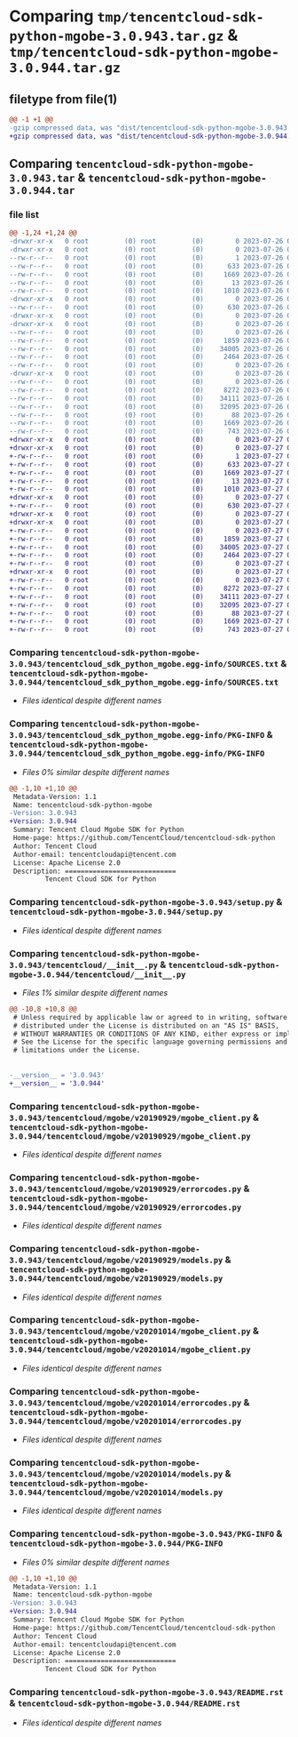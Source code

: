 # Comparing `tmp/tencentcloud-sdk-python-mgobe-3.0.943.tar.gz` & `tmp/tencentcloud-sdk-python-mgobe-3.0.944.tar.gz`

## filetype from file(1)

```diff
@@ -1 +1 @@
-gzip compressed data, was "dist/tencentcloud-sdk-python-mgobe-3.0.943.tar", last modified: Wed Jul 26 00:40:47 2023, max compression
+gzip compressed data, was "dist/tencentcloud-sdk-python-mgobe-3.0.944.tar", last modified: Thu Jul 27 02:19:18 2023, max compression
```

## Comparing `tencentcloud-sdk-python-mgobe-3.0.943.tar` & `tencentcloud-sdk-python-mgobe-3.0.944.tar`

### file list

```diff
@@ -1,24 +1,24 @@
-drwxr-xr-x   0 root         (0) root         (0)        0 2023-07-26 00:40:47.000000 tencentcloud-sdk-python-mgobe-3.0.943/
-drwxr-xr-x   0 root         (0) root         (0)        0 2023-07-26 00:40:47.000000 tencentcloud-sdk-python-mgobe-3.0.943/tencentcloud_sdk_python_mgobe.egg-info/
--rw-r--r--   0 root         (0) root         (0)        1 2023-07-26 00:40:47.000000 tencentcloud-sdk-python-mgobe-3.0.943/tencentcloud_sdk_python_mgobe.egg-info/dependency_links.txt
--rw-r--r--   0 root         (0) root         (0)      633 2023-07-26 00:40:47.000000 tencentcloud-sdk-python-mgobe-3.0.943/tencentcloud_sdk_python_mgobe.egg-info/SOURCES.txt
--rw-r--r--   0 root         (0) root         (0)     1669 2023-07-26 00:40:47.000000 tencentcloud-sdk-python-mgobe-3.0.943/tencentcloud_sdk_python_mgobe.egg-info/PKG-INFO
--rw-r--r--   0 root         (0) root         (0)       13 2023-07-26 00:40:47.000000 tencentcloud-sdk-python-mgobe-3.0.943/tencentcloud_sdk_python_mgobe.egg-info/top_level.txt
--rw-r--r--   0 root         (0) root         (0)     1010 2023-07-26 00:40:47.000000 tencentcloud-sdk-python-mgobe-3.0.943/setup.py
-drwxr-xr-x   0 root         (0) root         (0)        0 2023-07-26 00:40:47.000000 tencentcloud-sdk-python-mgobe-3.0.943/tencentcloud/
--rw-r--r--   0 root         (0) root         (0)      630 2023-07-26 00:40:47.000000 tencentcloud-sdk-python-mgobe-3.0.943/tencentcloud/__init__.py
-drwxr-xr-x   0 root         (0) root         (0)        0 2023-07-26 00:40:47.000000 tencentcloud-sdk-python-mgobe-3.0.943/tencentcloud/mgobe/
-drwxr-xr-x   0 root         (0) root         (0)        0 2023-07-26 00:40:47.000000 tencentcloud-sdk-python-mgobe-3.0.943/tencentcloud/mgobe/v20190929/
--rw-r--r--   0 root         (0) root         (0)        0 2023-07-26 00:40:47.000000 tencentcloud-sdk-python-mgobe-3.0.943/tencentcloud/mgobe/v20190929/__init__.py
--rw-r--r--   0 root         (0) root         (0)     1859 2023-07-26 00:40:47.000000 tencentcloud-sdk-python-mgobe-3.0.943/tencentcloud/mgobe/v20190929/mgobe_client.py
--rw-r--r--   0 root         (0) root         (0)    34005 2023-07-26 00:40:47.000000 tencentcloud-sdk-python-mgobe-3.0.943/tencentcloud/mgobe/v20190929/errorcodes.py
--rw-r--r--   0 root         (0) root         (0)     2464 2023-07-26 00:40:47.000000 tencentcloud-sdk-python-mgobe-3.0.943/tencentcloud/mgobe/v20190929/models.py
--rw-r--r--   0 root         (0) root         (0)        0 2023-07-26 00:40:47.000000 tencentcloud-sdk-python-mgobe-3.0.943/tencentcloud/mgobe/__init__.py
-drwxr-xr-x   0 root         (0) root         (0)        0 2023-07-26 00:40:47.000000 tencentcloud-sdk-python-mgobe-3.0.943/tencentcloud/mgobe/v20201014/
--rw-r--r--   0 root         (0) root         (0)        0 2023-07-26 00:40:47.000000 tencentcloud-sdk-python-mgobe-3.0.943/tencentcloud/mgobe/v20201014/__init__.py
--rw-r--r--   0 root         (0) root         (0)     8272 2023-07-26 00:40:47.000000 tencentcloud-sdk-python-mgobe-3.0.943/tencentcloud/mgobe/v20201014/mgobe_client.py
--rw-r--r--   0 root         (0) root         (0)    34111 2023-07-26 00:40:47.000000 tencentcloud-sdk-python-mgobe-3.0.943/tencentcloud/mgobe/v20201014/errorcodes.py
--rw-r--r--   0 root         (0) root         (0)    32095 2023-07-26 00:40:47.000000 tencentcloud-sdk-python-mgobe-3.0.943/tencentcloud/mgobe/v20201014/models.py
--rw-r--r--   0 root         (0) root         (0)       88 2023-07-26 00:40:47.000000 tencentcloud-sdk-python-mgobe-3.0.943/setup.cfg
--rw-r--r--   0 root         (0) root         (0)     1669 2023-07-26 00:40:47.000000 tencentcloud-sdk-python-mgobe-3.0.943/PKG-INFO
--rw-r--r--   0 root         (0) root         (0)      743 2023-07-26 00:40:47.000000 tencentcloud-sdk-python-mgobe-3.0.943/README.rst
+drwxr-xr-x   0 root         (0) root         (0)        0 2023-07-27 02:19:18.000000 tencentcloud-sdk-python-mgobe-3.0.944/
+drwxr-xr-x   0 root         (0) root         (0)        0 2023-07-27 02:19:18.000000 tencentcloud-sdk-python-mgobe-3.0.944/tencentcloud_sdk_python_mgobe.egg-info/
+-rw-r--r--   0 root         (0) root         (0)        1 2023-07-27 02:19:18.000000 tencentcloud-sdk-python-mgobe-3.0.944/tencentcloud_sdk_python_mgobe.egg-info/dependency_links.txt
+-rw-r--r--   0 root         (0) root         (0)      633 2023-07-27 02:19:18.000000 tencentcloud-sdk-python-mgobe-3.0.944/tencentcloud_sdk_python_mgobe.egg-info/SOURCES.txt
+-rw-r--r--   0 root         (0) root         (0)     1669 2023-07-27 02:19:18.000000 tencentcloud-sdk-python-mgobe-3.0.944/tencentcloud_sdk_python_mgobe.egg-info/PKG-INFO
+-rw-r--r--   0 root         (0) root         (0)       13 2023-07-27 02:19:18.000000 tencentcloud-sdk-python-mgobe-3.0.944/tencentcloud_sdk_python_mgobe.egg-info/top_level.txt
+-rw-r--r--   0 root         (0) root         (0)     1010 2023-07-27 02:19:18.000000 tencentcloud-sdk-python-mgobe-3.0.944/setup.py
+drwxr-xr-x   0 root         (0) root         (0)        0 2023-07-27 02:19:18.000000 tencentcloud-sdk-python-mgobe-3.0.944/tencentcloud/
+-rw-r--r--   0 root         (0) root         (0)      630 2023-07-27 02:19:18.000000 tencentcloud-sdk-python-mgobe-3.0.944/tencentcloud/__init__.py
+drwxr-xr-x   0 root         (0) root         (0)        0 2023-07-27 02:19:18.000000 tencentcloud-sdk-python-mgobe-3.0.944/tencentcloud/mgobe/
+drwxr-xr-x   0 root         (0) root         (0)        0 2023-07-27 02:19:18.000000 tencentcloud-sdk-python-mgobe-3.0.944/tencentcloud/mgobe/v20190929/
+-rw-r--r--   0 root         (0) root         (0)        0 2023-07-27 02:19:18.000000 tencentcloud-sdk-python-mgobe-3.0.944/tencentcloud/mgobe/v20190929/__init__.py
+-rw-r--r--   0 root         (0) root         (0)     1859 2023-07-27 02:19:18.000000 tencentcloud-sdk-python-mgobe-3.0.944/tencentcloud/mgobe/v20190929/mgobe_client.py
+-rw-r--r--   0 root         (0) root         (0)    34005 2023-07-27 02:19:18.000000 tencentcloud-sdk-python-mgobe-3.0.944/tencentcloud/mgobe/v20190929/errorcodes.py
+-rw-r--r--   0 root         (0) root         (0)     2464 2023-07-27 02:19:18.000000 tencentcloud-sdk-python-mgobe-3.0.944/tencentcloud/mgobe/v20190929/models.py
+-rw-r--r--   0 root         (0) root         (0)        0 2023-07-27 02:19:18.000000 tencentcloud-sdk-python-mgobe-3.0.944/tencentcloud/mgobe/__init__.py
+drwxr-xr-x   0 root         (0) root         (0)        0 2023-07-27 02:19:18.000000 tencentcloud-sdk-python-mgobe-3.0.944/tencentcloud/mgobe/v20201014/
+-rw-r--r--   0 root         (0) root         (0)        0 2023-07-27 02:19:18.000000 tencentcloud-sdk-python-mgobe-3.0.944/tencentcloud/mgobe/v20201014/__init__.py
+-rw-r--r--   0 root         (0) root         (0)     8272 2023-07-27 02:19:18.000000 tencentcloud-sdk-python-mgobe-3.0.944/tencentcloud/mgobe/v20201014/mgobe_client.py
+-rw-r--r--   0 root         (0) root         (0)    34111 2023-07-27 02:19:18.000000 tencentcloud-sdk-python-mgobe-3.0.944/tencentcloud/mgobe/v20201014/errorcodes.py
+-rw-r--r--   0 root         (0) root         (0)    32095 2023-07-27 02:19:18.000000 tencentcloud-sdk-python-mgobe-3.0.944/tencentcloud/mgobe/v20201014/models.py
+-rw-r--r--   0 root         (0) root         (0)       88 2023-07-27 02:19:18.000000 tencentcloud-sdk-python-mgobe-3.0.944/setup.cfg
+-rw-r--r--   0 root         (0) root         (0)     1669 2023-07-27 02:19:18.000000 tencentcloud-sdk-python-mgobe-3.0.944/PKG-INFO
+-rw-r--r--   0 root         (0) root         (0)      743 2023-07-27 02:19:18.000000 tencentcloud-sdk-python-mgobe-3.0.944/README.rst
```

### Comparing `tencentcloud-sdk-python-mgobe-3.0.943/tencentcloud_sdk_python_mgobe.egg-info/SOURCES.txt` & `tencentcloud-sdk-python-mgobe-3.0.944/tencentcloud_sdk_python_mgobe.egg-info/SOURCES.txt`

 * *Files identical despite different names*

### Comparing `tencentcloud-sdk-python-mgobe-3.0.943/tencentcloud_sdk_python_mgobe.egg-info/PKG-INFO` & `tencentcloud-sdk-python-mgobe-3.0.944/tencentcloud_sdk_python_mgobe.egg-info/PKG-INFO`

 * *Files 0% similar despite different names*

```diff
@@ -1,10 +1,10 @@
 Metadata-Version: 1.1
 Name: tencentcloud-sdk-python-mgobe
-Version: 3.0.943
+Version: 3.0.944
 Summary: Tencent Cloud Mgobe SDK for Python
 Home-page: https://github.com/TencentCloud/tencentcloud-sdk-python
 Author: Tencent Cloud
 Author-email: tencentcloudapi@tencent.com
 License: Apache License 2.0
 Description: ============================
         Tencent Cloud SDK for Python
```

### Comparing `tencentcloud-sdk-python-mgobe-3.0.943/setup.py` & `tencentcloud-sdk-python-mgobe-3.0.944/setup.py`

 * *Files identical despite different names*

### Comparing `tencentcloud-sdk-python-mgobe-3.0.943/tencentcloud/__init__.py` & `tencentcloud-sdk-python-mgobe-3.0.944/tencentcloud/__init__.py`

 * *Files 1% similar despite different names*

```diff
@@ -10,8 +10,8 @@
 # Unless required by applicable law or agreed to in writing, software
 # distributed under the License is distributed on an "AS IS" BASIS,
 # WITHOUT WARRANTIES OR CONDITIONS OF ANY KIND, either express or implied.
 # See the License for the specific language governing permissions and
 # limitations under the License.
 
 
-__version__ = '3.0.943'
+__version__ = '3.0.944'
```

### Comparing `tencentcloud-sdk-python-mgobe-3.0.943/tencentcloud/mgobe/v20190929/mgobe_client.py` & `tencentcloud-sdk-python-mgobe-3.0.944/tencentcloud/mgobe/v20190929/mgobe_client.py`

 * *Files identical despite different names*

### Comparing `tencentcloud-sdk-python-mgobe-3.0.943/tencentcloud/mgobe/v20190929/errorcodes.py` & `tencentcloud-sdk-python-mgobe-3.0.944/tencentcloud/mgobe/v20190929/errorcodes.py`

 * *Files identical despite different names*

### Comparing `tencentcloud-sdk-python-mgobe-3.0.943/tencentcloud/mgobe/v20190929/models.py` & `tencentcloud-sdk-python-mgobe-3.0.944/tencentcloud/mgobe/v20190929/models.py`

 * *Files identical despite different names*

### Comparing `tencentcloud-sdk-python-mgobe-3.0.943/tencentcloud/mgobe/v20201014/mgobe_client.py` & `tencentcloud-sdk-python-mgobe-3.0.944/tencentcloud/mgobe/v20201014/mgobe_client.py`

 * *Files identical despite different names*

### Comparing `tencentcloud-sdk-python-mgobe-3.0.943/tencentcloud/mgobe/v20201014/errorcodes.py` & `tencentcloud-sdk-python-mgobe-3.0.944/tencentcloud/mgobe/v20201014/errorcodes.py`

 * *Files identical despite different names*

### Comparing `tencentcloud-sdk-python-mgobe-3.0.943/tencentcloud/mgobe/v20201014/models.py` & `tencentcloud-sdk-python-mgobe-3.0.944/tencentcloud/mgobe/v20201014/models.py`

 * *Files identical despite different names*

### Comparing `tencentcloud-sdk-python-mgobe-3.0.943/PKG-INFO` & `tencentcloud-sdk-python-mgobe-3.0.944/PKG-INFO`

 * *Files 0% similar despite different names*

```diff
@@ -1,10 +1,10 @@
 Metadata-Version: 1.1
 Name: tencentcloud-sdk-python-mgobe
-Version: 3.0.943
+Version: 3.0.944
 Summary: Tencent Cloud Mgobe SDK for Python
 Home-page: https://github.com/TencentCloud/tencentcloud-sdk-python
 Author: Tencent Cloud
 Author-email: tencentcloudapi@tencent.com
 License: Apache License 2.0
 Description: ============================
         Tencent Cloud SDK for Python
```

### Comparing `tencentcloud-sdk-python-mgobe-3.0.943/README.rst` & `tencentcloud-sdk-python-mgobe-3.0.944/README.rst`

 * *Files identical despite different names*

